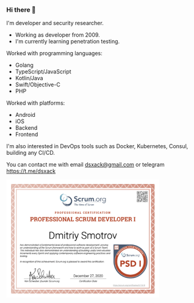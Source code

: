 ### Hi there 👋

I'm developer and security researcher.

- Working as developer from 2009.
- I'm currently learning penetration testing.

Worked with programming languages:
- Golang
- TypeScript/JavaScript
- Kotlin/Java
- Swift/Objective-C
- PHP

Worked with platforms:
- Android
- iOS
- Backend
- Frontend

I'm also interested in DevOps tools such as Docker, Kubernetes, Consul, building any CI/CD.

You can contact me with email dsxack@gmail.com or telegram https://t.me/dsxack

<a href="ProfessionalScrumDeveloperI.pdf"><img align="left" src="ProfessionalScrumDeveloperI.png" alt="Professional Scrum Developer I" width="400" /></a>

<!--
**dsxack/dsxack** is a ✨ _special_ ✨ repository because its `README.md` (this file) appears on your GitHub profile.

Here are some ideas to get you started:

- 🔭 I’m currently working on ...
- 🌱 I’m currently learning ...
- 👯 I’m looking to collaborate on ...
- 🤔 I’m looking for help with ...
- 💬 Ask me about ...
- 📫 How to reach me: ...
- 😄 Pronouns: ...
- ⚡ Fun fact: ...
-->
